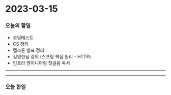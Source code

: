 2023-03-15
==========

### 오늘의 할일
* 코딩테스트
* CS 정리
* 캡스톤 발표 정리
* 김영한님 강의 (스프링 핵심 원리 - HTTP)
* 인프라 엔지니어링 첫걸음 독서
<hr/>
<hr/>

### 오늘 한일